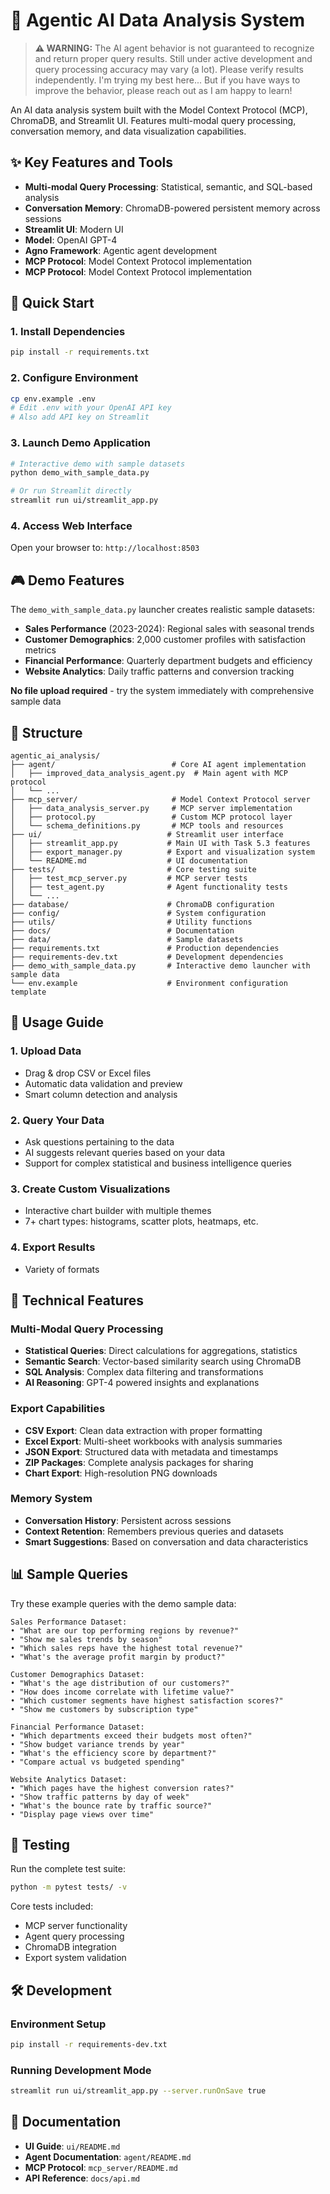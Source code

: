 # 🚀 Agentic AI Data Analysis System

> **⚠️ WARNING:** The AI agent behavior is not guaranteed to recognize and return proper query results. Still under active development and query processing accuracy may vary (a lot). Please verify results independently. I'm trying my best here... But if you have ways to improve the behavior, please reach out as I am happy to learn!

An AI data analysis system built with the Model Context Protocol (MCP), ChromaDB, and Streamlit UI. Features multi-modal query processing, conversation memory, and data visualization capabilities.

## ✨ Key Features and Tools
- **Multi-modal Query Processing**: Statistical, semantic, and SQL-based analysis
- **Conversation Memory**: ChromaDB-powered persistent memory across sessions
- **Streamlit UI**: Modern UI
- **Model**: OpenAI GPT-4
- **Agno Framework**: Agentic agent development
- **MCP Protocol**: Model Context Protocol implementation
- **MCP Protocol**: Model Context Protocol implementation

## 🚀 Quick Start

### 1. Install Dependencies
```bash
pip install -r requirements.txt
```

### 2. Configure Environment
```bash
cp env.example .env
# Edit .env with your OpenAI API key
# Also add API key on Streamlit
```

### 3. Launch Demo Application
```bash
# Interactive demo with sample datasets
python demo_with_sample_data.py

# Or run Streamlit directly
streamlit run ui/streamlit_app.py
```

### 4. Access Web Interface
Open your browser to: `http://localhost:8503`

## 🎮 Demo Features

The `demo_with_sample_data.py` launcher creates realistic sample datasets:
- **Sales Performance** (2023-2024): Regional sales with seasonal trends
- **Customer Demographics**: 2,000 customer profiles with satisfaction metrics
- **Financial Performance**: Quarterly department budgets and efficiency
- **Website Analytics**: Daily traffic patterns and conversion tracking

**No file upload required** - try the system immediately with comprehensive sample data

## 📁 Structure

```
agentic_ai_analysis/
├── agent/                          # Core AI agent implementation
│   ├── improved_data_analysis_agent.py  # Main agent with MCP protocol
│   └── ...
├── mcp_server/                     # Model Context Protocol server
│   ├── data_analysis_server.py     # MCP server implementation
│   ├── protocol.py                 # Custom MCP protocol layer
│   └── schema_definitions.py       # MCP tools and resources
├── ui/                            # Streamlit user interface
│   ├── streamlit_app.py           # Main UI with Task 5.3 features
│   ├── export_manager.py          # Export and visualization system
│   └── README.md                  # UI documentation
├── tests/                         # Core testing suite
│   ├── test_mcp_server.py         # MCP server tests
│   ├── test_agent.py              # Agent functionality tests
│   └── ...
├── database/                      # ChromaDB configuration
├── config/                        # System configuration
├── utils/                         # Utility functions
├── docs/                          # Documentation
├── data/                          # Sample datasets
├── requirements.txt               # Production dependencies
├── requirements-dev.txt           # Development dependencies
├── demo_with_sample_data.py       # Interactive demo launcher with sample data
└── env.example                    # Environment configuration template
```

## 🎯 Usage Guide

### 1. **Upload Data**
- Drag & drop CSV or Excel files
- Automatic data validation and preview
- Smart column detection and analysis

### 2. **Query Your Data**
- Ask questions pertaining to the data
- AI suggests relevant queries based on your data
- Support for complex statistical and business intelligence queries

### 3. **Create Custom Visualizations**
- Interactive chart builder with multiple themes
- 7+ chart types: histograms, scatter plots, heatmaps, etc.

### 4. **Export Results**
- Variety of formats

## 🔧 Technical Features

### Multi-Modal Query Processing
- **Statistical Queries**: Direct calculations for aggregations, statistics
- **Semantic Search**: Vector-based similarity search using ChromaDB
- **SQL Analysis**: Complex data filtering and transformations
- **AI Reasoning**: GPT-4 powered insights and explanations

### Export Capabilities
- **CSV Export**: Clean data extraction with proper formatting
- **Excel Export**: Multi-sheet workbooks with analysis summaries
- **JSON Export**: Structured data with metadata and timestamps
- **ZIP Packages**: Complete analysis packages for sharing
- **Chart Export**: High-resolution PNG downloads

### Memory System
- **Conversation History**: Persistent across sessions
- **Context Retention**: Remembers previous queries and datasets
- **Smart Suggestions**: Based on conversation and data characteristics

## 📊 Sample Queries

Try these example queries with the demo sample data:

```
Sales Performance Dataset:
• "What are our top performing regions by revenue?"
• "Show me sales trends by season"
• "Which sales reps have the highest total revenue?"
• "What's the average profit margin by product?"

Customer Demographics Dataset:
• "What's the age distribution of our customers?"
• "How does income correlate with lifetime value?"
• "Which customer segments have highest satisfaction scores?"
• "Show me customers by subscription type"

Financial Performance Dataset:
• "Which departments exceed their budgets most often?"
• "Show budget variance trends by year"
• "What's the efficiency score by department?"
• "Compare actual vs budgeted spending"

Website Analytics Dataset:
• "Which pages have the highest conversion rates?"
• "Show traffic patterns by day of week"
• "What's the bounce rate by traffic source?"
• "Display page views over time"
```

## 🧪 Testing

Run the complete test suite:
```bash
python -m pytest tests/ -v
```

Core tests included:
- MCP server functionality
- Agent query processing
- ChromaDB integration
- Export system validation

## 🛠️ Development

### Environment Setup
```bash
pip install -r requirements-dev.txt
```

### Running Development Mode
```bash
streamlit run ui/streamlit_app.py --server.runOnSave true
```

## 📖 Documentation

- **UI Guide**: `ui/README.md`
- **Agent Documentation**: `agent/README.md`
- **MCP Protocol**: `mcp_server/README.md`
- **API Reference**: `docs/api.md`